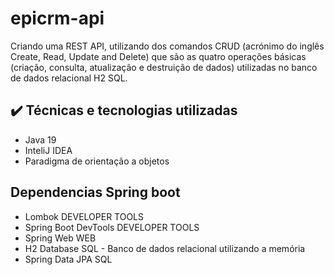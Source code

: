 # epicrm-api

Criando uma REST API, utilizando dos comandos CRUD (acrónimo do inglês Create, Read, Update and Delete) que são as quatro operações básicas 
(criação, consulta, atualização e destruição de dados) utilizadas no banco de dados relacional H2 SQL.

## ✔️ Técnicas e tecnologias utilizadas
- Java 19
- InteliJ IDEA
- Paradigma de orientação a objetos


## Dependencias Spring boot

- Lombok DEVELOPER TOOLS  
- Spring Boot DevTools DEVELOPER TOOLS
- Spring Web WEB
- H2 Database SQL - Banco de dados relacional utilizando a memória
- Spring Data JPA SQL
